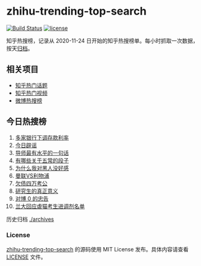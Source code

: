 # zhihu-trending-top-search

[![Build Status](https://github.com/justjavac/zhihu-trending-top-search/workflows/ci/badge.svg?branch=main)](https://github.com/justjavac/zhihu-trending-top-search/actions)
[![license](https://img.shields.io/github/license/justjavac/zhihu-trending-top-search)](https://github.com/justjavac/zhihu-trending-top-search/blob/main/LICENSE)

知乎热搜榜，记录从 2020-11-24 日开始的知乎热搜榜单。每小时抓取一次数据，按天[归档](./archives)。

## 相关项目

- [知乎热门话题](https://github.com/justjavac/zhihu-trending-hot-questions)
- [知乎热门视频](https://github.com/justjavac/zhihu-trending-hot-video)
- [微博热搜榜](https://github.com/justjavac/weibo-trending-hot-search)

## 今日热搜榜

<!-- BEGIN -->
<!-- 最后更新时间 Tue Apr 09 2024 10:15:53 GMT+0800 (China Standard Time) -->

1. [多家银行下调存款利率](https://www.zhihu.com/search?q=%E5%A4%9A%E5%AE%B6%E9%93%B6%E8%A1%8C%E4%B8%8B%E8%B0%83%E5%AD%98%E6%AC%BE%E5%88%A9%E7%8E%87)
1. [今日辟谣](https://www.zhihu.com/search?q=%E4%BB%8A%E6%97%A5%E8%BE%9F%E8%B0%A3)
1. [导师最有水平的一句话](https://www.zhihu.com/search?q=%E5%AF%BC%E5%B8%88%E6%9C%80%E6%9C%89%E6%B0%B4%E5%B9%B3%E7%9A%84%E4%B8%80%E5%8F%A5%E8%AF%9D)
1. [有哪些关于五常的段子](https://www.zhihu.com/search?q=%E6%9C%89%E5%93%AA%E4%BA%9B%E5%85%B3%E4%BA%8E%E4%BA%94%E5%B8%B8%E7%9A%84%E6%AE%B5%E5%AD%90)
1. [为什么我对黑人没好感](https://www.zhihu.com/search?q=%E4%B8%BA%E4%BB%80%E4%B9%88%E6%88%91%E5%AF%B9%E9%BB%91%E4%BA%BA%E6%B2%A1%E5%A5%BD%E6%84%9F)
1. [曼联VS利物浦](https://www.zhihu.com/search?q=%E6%9B%BC%E8%81%94VS%E5%88%A9%E7%89%A9%E6%B5%A6)
1. [欠债四万考公](https://www.zhihu.com/search?q=%E6%AC%A0%E5%80%BA%E5%9B%9B%E4%B8%87%E8%80%83%E5%85%AC)
1. [研究生的真正意义](https://www.zhihu.com/search?q=%E7%A0%94%E7%A9%B6%E7%94%9F%E7%9A%84%E7%9C%9F%E6%AD%A3%E6%84%8F%E4%B9%89)
1. [对博 0 的忠告](https://www.zhihu.com/search?q=%E5%AF%B9%E5%8D%9A%200%20%E7%9A%84%E5%BF%A0%E5%91%8A)
1. [兰大回应虐猫考生进调剂名单](https://www.zhihu.com/search?q=%E5%85%B0%E5%A4%A7%E5%9B%9E%E5%BA%94%E8%99%90%E7%8C%AB%E8%80%83%E7%94%9F%E8%BF%9B%E8%B0%83%E5%89%82%E5%90%8D%E5%8D%95)

<!-- END -->

历史归档 [./archives](./archives)

### License

[zhihu-trending-top-search](https://github.com/justjavac/zhihu-trending-top-search) 的源码使用 MIT License
发布。具体内容请查看 [LICENSE](./LICENSE) 文件。
